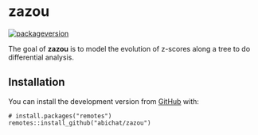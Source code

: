 <!-- README.md is generated from README.Rmd. Please edit that file -->
zazou
=====

<!-- badges: start -->
<!-- [![Last-changedate](https://img.shields.io/badge/Last%20change-Dec-yellowgreen.svg)]() -->
[![packageversion](https://img.shields.io/badge/Package%20version-0.0.0.9004-orange.svg)]()
<!-- badges: end -->

The goal of **zazou** is to model the evolution of z-scores along a tree
to do differential analysis.

Installation
------------

You can install the development version from
[GitHub](https://github.com/) with:

    # install.packages("remotes")
    remotes::install_github("abichat/zazou")
